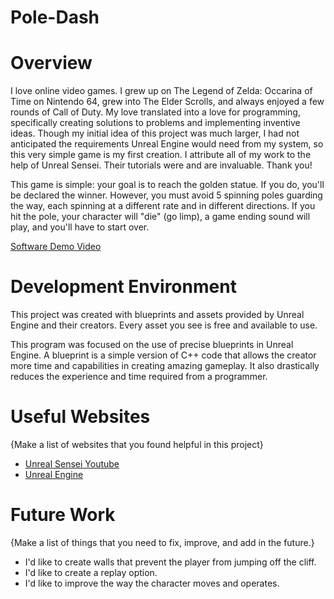 # Pole-Dash

# Overview

I love online video games. I grew up on The Legend of Zelda: Occarina of Time on Nintendo 64, grew into The Elder Scrolls, and always enjoyed a few rounds of Call of Duty. My love translated into a love for programming, specifically creating solutions to problems and implementing inventive ideas. Though my initial idea of this project was much larger, I had not anticipated the requirements Unreal Engine would need from my system, so this very simple game is my first creation. I attribute all of my work to the help of Unreal Sensei. Their tutorials were and are invaluable. Thank you!

This game is simple: your goal is to reach the golden statue. If you do, you'll be declared the winner. However, you must avoid 5 spinning poles guarding the way, each spinning at a different rate and in different directions. If you hit the pole, your character will "die" (go limp), a game ending sound will play, and you'll have to start over. 

[Software Demo Video](https://youtu.be/UoIpaA7zzPs)

# Development Environment

This project was created with blueprints and assets provided by Unreal Engine and their creators. Every asset you see is free and available to use. 

This program was focused on the use of precise blueprints in Unreal Engine. A blueprint is a simple version of C++ code that allows the creator more time and capabilities in creating amazing gameplay. It also drastically reduces the experience and time required from a programmer.

# Useful Websites

{Make a list of websites that you found helpful in this project}
* [Unreal Sensei Youtube](https://www.youtube.com/c/UnrealSensei)
* [Unreal Engine](https://www.unrealengine.com/en-US)

# Future Work

{Make a list of things that you need to fix, improve, and add in the future.}
* I'd like to create walls that prevent the player from jumping off the cliff.
* I'd like to create a replay option.
* I'd like to improve the way the character moves and operates.
